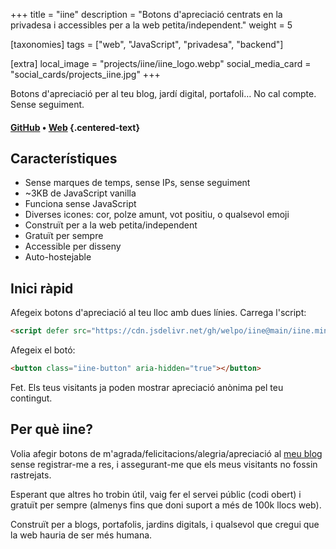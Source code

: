 +++
title = "iine"
description = "Botons d'apreciació centrats en la privadesa i accessibles per a la web petita/independent."
weight = 5

[taxonomies]
tags = ["web", "JavaScript", "privadesa", "backend"]

[extra]
local_image = "projects/iine/iine_logo.webp"
social_media_card = "social_cards/projects_iine.jpg"
+++

Botons d'apreciació per al teu blog, jardí digital, portafoli… No cal compte. Sense seguiment.

#### [GitHub](https://github.com/welpo/iine) • [Web](https://iine.to) {.centered-text}

## Característiques

- Sense marques de temps, sense IPs, sense seguiment
- ~3KB de JavaScript vanilla
- Funciona sense JavaScript
- Diverses icones: cor, polze amunt, vot positiu, o qualsevol emoji
- Construït per a la web petita/independent
- Gratuït per sempre
- Accessible per disseny
- Auto-hostejable

## Inici ràpid

Afegeix botons d'apreciació al teu lloc amb dues línies. Carrega l'script:

```html
<script defer src="https://cdn.jsdelivr.net/gh/welpo/iine@main/iine.mini.js"></script>
```

Afegeix el botó:

```html
<button class="iine-button" aria-hidden="true"></button>
```

Fet. Els teus visitants ja poden mostrar apreciació anònima pel teu contingut.

## Per què iine?

Volia afegir botons de m'agrada/felicitacions/alegria/apreciació al [meu blog](https://osc.garden) sense registrar-me a res, i assegurant-me que els meus visitants no fossin rastrejats.

Esperant que altres ho trobin útil, vaig fer el servei públic (codi obert) i gratuït per sempre (almenys fins que doni suport a més de 100k llocs web).

Construït per a blogs, portafolis, jardins digitals, i qualsevol que cregui que la web hauria de ser més humana.
